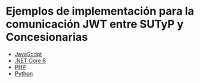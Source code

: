 # Ejemplos de implementación para la comunicación JWT entre SUTyP y Concesionarias

- [JavaScript](./javascript/README.md)
- [.NET Core 8](./net/README.md)
- [PHP](./php/README.md)
- [Python](./python/README.md)